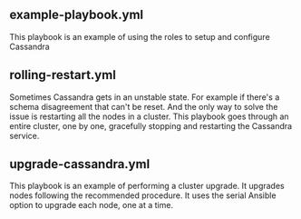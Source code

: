 ## example-playbook.yml
This playbook is an example of using the roles to setup and configure Cassandra

## rolling-restart.yml
Sometimes Cassandra gets in an unstable state. For example if there's a schema disagreement that can't be reset.
And the only way to solve the issue is restarting all the nodes in a cluster.
This playbook goes through an entire cluster, one by one, gracefully stopping and restarting the Cassandra service.

## upgrade-cassandra.yml
This playbook is an example of performing a cluster upgrade. It upgrades nodes following the recommended procedure.
It uses the serial Ansible option to upgrade each node, one at a time.
